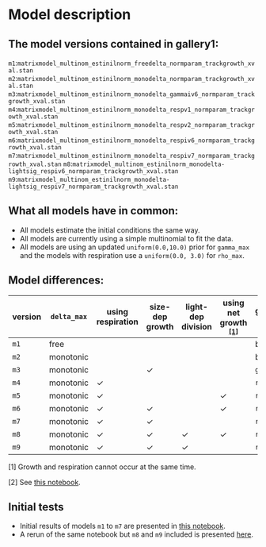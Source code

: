 # Model description

## The model versions contained in gallery1:
`m1`:`matrixmodel_multinom_estinilnorm_freedelta_normparam_trackgrowth_xval.stan`
`m2`:`matrixmodel_multinom_estinilnorm_monodelta_normparam_trackgrowth_xval.stan`
`m3`:`matrixmodel_multinom_estinilnorm_monodelta_gammaiv6_normparam_trackgrowth_xval.stan`
`m4`:`matrixmodel_multinom_estinilnorm_monodelta_respv1_normparam_trackgrowth_xval.stan`
`m5`:`matrixmodel_multinom_estinilnorm_monodelta_respv2_normparam_trackgrowth_xval.stan`
`m6`:`matrixmodel_multinom_estinilnorm_monodelta_respiv6_normparam_trackgrowth_xval.stan`
`m7`:`matrixmodel_multinom_estinilnorm_monodelta_respiv7_normparam_trackgrowth_xval.stan`
`m8`:`matrixmodel_multinom_estinilnorm_monodelta-lightsig_respiv6_normparam_trackgrowth_xval.stan`
`m9`:`matrixmodel_multinom_estinilnorm_monodelta-lightsig_respiv7_normparam_trackgrowth_xval.stan`

## What all models have in common:
 * All models estimate the initial conditions the same way.
 * All models are currently using a simple multinomial to fit the data.
 * All models are using an updated `uniform(0.0,10.0)` prior for `gamma_max` and the models with respiration use a `uniform(0.0, 3.0)` for `rho_max`.

## Model differences:

| version | `delta_max` | using respiration  | size-dep growth | light-dep division | using net growth <sup>[\[1\]](#netfootnote) | growth/respiration version <sup>[\[2\]](#versionfootnote) |
| ------- | ----------  | --- | --- | --- | --- | -------------------------- |
|`m1`     | free        |     |     |     |     | basic                      |
|`m2`     | monotonic   |     |     |     |     | basic                      |
|`m3`     | monotonic   |     | ✓   |     |     | `gammaiv6`                 |
|`m4`     | monotonic   | ✓   |     |     |     | `respv1`                   |
|`m5`     | monotonic   | ✓   |     |     | ✓   | `respv2`                   |
|`m6`     | monotonic   | ✓   | ✓   |     | ✓   | `respiv6`                  |
|`m7`     | monotonic   | ✓   | ✓   |     |     | `respiv7`                  |
|`m8`     | monotonic   | ✓   | ✓   | ✓   | ✓   | `respiv6`                  |
|`m9`     | monotonic   | ✓   | ✓   | ✓   |     | `respiv7`                  |

<a name="netfootnote">[1]</a> Growth and respiration cannot occur at the same time.

<a name="versionfootnote">[2]</a> See [this notebook](/sizedep_formulations.ipynb).

## Initial tests

 * Initial results of models `m1` to `m7` are presented in [this notebook](/experimental/experimental_zinser_seaflow_20200602_gallery1_test.ipynb).
 * A rerun of the same notebook but `m8` and `m9` included is presented [here](/experimental/experimental_zinser_seaflow_20200603_gallery1_test2.ipynb).
